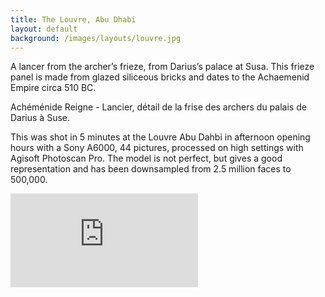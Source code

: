 ```yaml
---
title: The Louvre, Abu Dhabi
layout: default
background: /images/layouts/louvre.jpg
---
```


A lancer from the archer’s frieze, from Darius’s palace at Susa. This frieze panel is made from glazed siliceous bricks and dates to the Achaemenid Empire circa 510 BC.

Achéménide Reigne - Lancier, détail de la frise des archers du palais de Darius à Suse.

This was shot in 5 minutes at the Louvre Abu Dahbi in afternoon opening hours with a Sony A6000, 44 pictures, processed on high settings with Agisoft Photoscan Pro. The model is not perfect, but gives a good representation and has been downsampled from 2.5 million faces to 500,000.

<div class="embed-responsive embed-responsive-4by3">
    <iframe title="A 3D model" class="embed-responsive-item" src="https://sketchfab.com/models/e5bd5b90e3154345b924e4310f49c266/embed" frameborder="0" allow="autoplay; fullscreen; vr" mozallowfullscreen="true" webkitallowfullscreen="true"></iframe>
</div>
